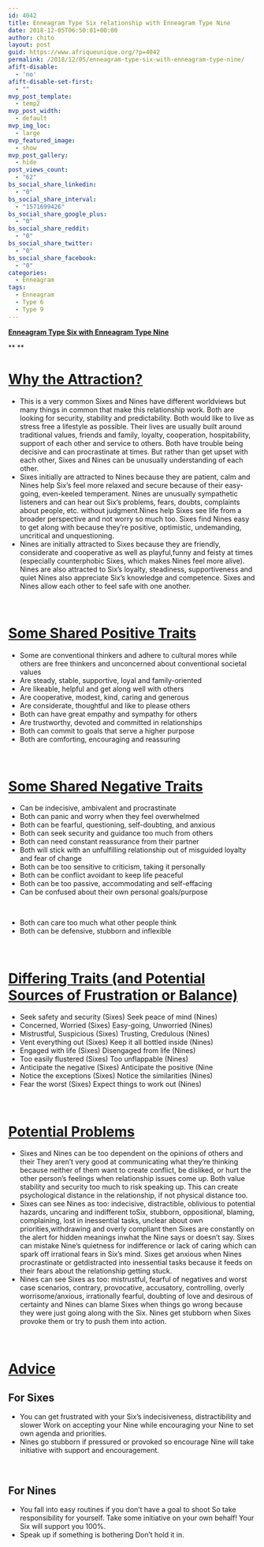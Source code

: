 ```yaml
---
id: 4042
title: Enneagram Type Six relationship with Enneagram Type Nine
date: 2018-12-05T06:50:01+00:00
author: chito
layout: post
guid: https://www.afriqueunique.org/?p=4042
permalink: /2018/12/05/enneagram-type-six-with-enneagram-type-nine/
afift-disable:
  - 'no'
afift-disable-set-first:
  - ""
mvp_post_template:
  - temp2
mvp_post_width:
  - default
mvp_img_loc:
  - large
mvp_featured_image:
  - show
mvp_post_gallery:
  - hide
post_views_count:
  - "62"
bs_social_share_linkedin:
  - "0"
bs_social_share_interval:
  - "1571699426"
bs_social_share_google_plus:
  - "0"
bs_social_share_reddit:
  - "0"
bs_social_share_twitter:
  - "0"
bs_social_share_facebook:
  - "0"
categories:
  - Enneagram
tags:
  - Enneagram
  - Type 6
  - Type 9
---
```

**<u>Enneagram Type Six with Enneagram Type Nine</u>**

** **

# <u>Why the Attraction?</u>

  * This is a very common Sixes and Nines have different worldviews but many things in common that make this relationship work. Both are looking for security, stability and predictability. Both would like to live as stress free a lifestyle as possible. Their lives are usually built around traditional values, friends and family, loyalty, cooperation, hospitability, support of each other and service to others. Both have trouble being decisive and can procrastinate at times. But rather than get upset with each other, Sixes and Nines can be unusually understanding of each other.
  * Sixes initially are attracted to Nines because they are patient, calm and Nines help Six’s feel more relaxed and secure because of their easy-going, even-keeled temperament. Nines are unusually sympathetic listeners and can hear out Six’s problems, fears, doubts, complaints about people, etc. without judgment.Nines help Sixes see life from a broader perspective and not worry so much too. Sixes find Nines easy to get along with because they’re positive, optimistic, undemanding, uncritical and unquestioning.
  * Nines are initially attracted to Sixes because they are friendly, considerate and cooperative as well as playful,funny and feisty at times (especially counterphobic Sixes, which makes Nines feel more alive). Nines are also attracted to Six’s loyalty, steadiness, supportiveness and quiet Nines also appreciate Six’s knowledge and competence. Sixes and Nines allow each other to feel safe with one another.

&nbsp;

# <u>Some Shared Positive Traits</u>

  * Some are conventional thinkers and adhere to cultural mores while others are free thinkers and unconcerned about conventional societal values
  * Are steady, stable, supportive, loyal and family-oriented
  * Are likeable, helpful and get along well with others
  * Are cooperative, modest, kind, caring and generous
  * Are considerate, thoughtful and like to please others
  * Both can have great empathy and sympathy for others
  * Are trustworthy, devoted and committed in relationships
  * Both can commit to goals that serve a higher purpose
  * Both are comforting, encouraging and reassuring

&nbsp;

# <u>Some Shared Negative Traits</u>

  * Can be indecisive, ambivalent and procrastinate
  * Both can panic and worry when they feel overwhelmed
  * Both can be fearful, questioning, self-doubting, and anxious
  * Both can seek security and guidance too much from others
  * Both can need constant reassurance from their partner
  * Both will stick with an unfulfilling relationship out of misguided loyalty and fear of change
  * Both can be too sensitive to criticism, taking it personally
  * Both can be conflict avoidant to keep life peaceful
  * Both can be too passive, accommodating and self-effacing
  * Can be confused about their own personal goals/purpose

&nbsp;

  * Both can care too much what other people think
  * Both can be defensive, stubborn and inflexible

&nbsp;

# <u>Differing Traits (and Potential Sources of Frustration or Balance)</u>

  * Seek safety and security (Sixes) Seek peace of mind (Nines)
  * Concerned, Worried (Sixes) Easy-going, Unworried (Nines)
  * Mistrustful, Suspicious (Sixes) Trusting, Credulous (Nines)
  * Vent everything out (Sixes) Keep it all bottled inside (Nines)
  * Engaged with life (Sixes) Disengaged from life (Nines)
  * Too easily flustered (Sixes) Too unflappable (Nines)
  * Anticipate the negative (Sixes) Anticipate the positive (Nine
  * Notice the exceptions (Sixes) Notice the similarities (Nines)
  * Fear the worst (Sixes) Expect things to work out (Nines)

&nbsp;

# <u>Potential Problems</u>

  * Sixes and Nines can be too dependent on the opinions of others and their They aren’t very good at communicating what they’re thinking because neither of them want to create conflict, be disliked, or hurt the other person’s feelings when relationship issues come up. Both value stability and security too much to risk speaking up. This can create psychological distance in the relationship, if not physical distance too.
  * Sixes can see Nines as too: indecisive, distractible, oblivious to potential hazards, uncaring and indifferent toSix, stubborn, oppositional, blaming, complaining, lost in inessential tasks, unclear about own priorities,withdrawing and overly compliant then Sixes are constantly on the alert for hidden meanings inwhat the Nine says or doesn’t say. Sixes can mistake Nine’s quietness for indifference or lack of caring which can spark off irrational fears in Six’s mind. Sixes get anxious when Nines procrastinate or getdistracted into inessential tasks because it feeds on their fears about the relationship getting stuck.
  * Nines can see Sixes as too: mistrustful, fearful of negatives and worst case scenarios, contrary, provocative, accusatory, controlling, overly worrisome/anxious, irrationally fearful, doubting of love and desirous of certainty and Nines can blame Sixes when things go wrong because they were just going along with the Six. Nines get stubborn when Sixes provoke them or try to push them into action.

&nbsp;

# <u>Advice</u>

## For Sixes

  * You can get frustrated with your Six’s indecisiveness, distractibility and slower Work on accepting your Nine while encouraging your Nine to set own agenda and priorities.
  * Nines go stubborn if pressured or provoked so encourage Nine will take initiative with support and encouragement.

&nbsp;

## For Nines

  * You fall into easy routines if you don’t have a goal to shoot So take responsibility for yourself. Take some initiative on your own behalf! Your Six will support you 100%.
  * Speak up if something is bothering Don’t hold it in.